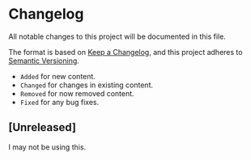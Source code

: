 # Changelog

All notable changes to this project will be documented in this file.

The format is based on [Keep a Changelog](https://keepachangelog.com/en/1.0.0/),
and this project adheres to [Semantic Versioning](https://semver.org/spec/v2.0.0.html).

* `Added` for new content.
* `Changed` for changes in existing content.
* `Removed` for now removed content.
* `Fixed` for any bug fixes.

## [Unreleased]

I may not be using this.
